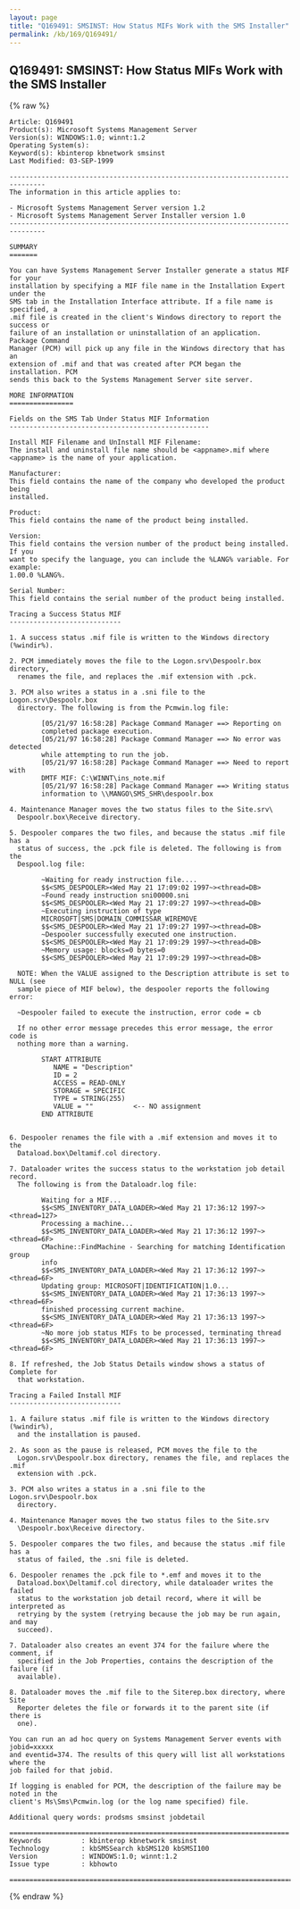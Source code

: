 ```yaml
---
layout: page
title: "Q169491: SMSINST: How Status MIFs Work with the SMS Installer"
permalink: /kb/169/Q169491/
---
```


## Q169491: SMSINST: How Status MIFs Work with the SMS Installer

{% raw %}

	Article: Q169491
	Product(s): Microsoft Systems Management Server
	Version(s): WINDOWS:1.0; winnt:1.2
	Operating System(s): 
	Keyword(s): kbinterop kbnetwork smsinst
	Last Modified: 03-SEP-1999
	
	-------------------------------------------------------------------------------
	The information in this article applies to:
	
	- Microsoft Systems Management Server version 1.2 
	- Microsoft Systems Management Server Installer version 1.0 
	-------------------------------------------------------------------------------
	
	SUMMARY
	=======
	
	You can have Systems Management Server Installer generate a status MIF for your
	installation by specifying a MIF file name in the Installation Expert under the
	SMS tab in the Installation Interface attribute. If a file name is specified, a
	.mif file is created in the client's Windows directory to report the success or
	failure of an installation or uninstallation of an application. Package Command
	Manager (PCM) will pick up any file in the Windows directory that has an
	extension of .mif and that was created after PCM began the installation. PCM
	sends this back to the Systems Management Server site server.
	
	MORE INFORMATION
	================
	
	Fields on the SMS Tab Under Status MIF Information
	--------------------------------------------------
	
	Install MIF Filename and UnInstall MIF Filename:
	The install and uninstall file name should be <appname>.mif where
	<appname> is the name of your application.
	
	Manufacturer:
	This field contains the name of the company who developed the product being
	installed.
	
	Product:
	This field contains the name of the product being installed.
	
	Version:
	This field contains the version number of the product being installed. If you
	want to specify the language, you can include the %LANG% variable. For example:
	1.00.0 %LANG%.
	
	Serial Number:
	This field contains the serial number of the product being installed.
	
	Tracing a Success Status MIF
	----------------------------
	
	1. A success status .mif file is written to the Windows directory (%windir%).
	
	2. PCM immediately moves the file to the Logon.srv\Despoolr.box directory,
	  renames the file, and replaces the .mif extension with .pck.
	
	3. PCM also writes a status in a .sni file to the Logon.srv\Despoolr.box
	  directory. The following is from the Pcmwin.log file:
	
	        [05/21/97 16:58:28] Package Command Manager ==> Reporting on
	        completed package execution.
	        [05/21/97 16:58:28] Package Command Manager ==> No error was detected
	        while attempting to run the job.
	        [05/21/97 16:58:28] Package Command Manager ==> Need to report with
	        DMTF MIF: C:\WINNT\ins_note.mif
	        [05/21/97 16:58:28] Package Command Manager ==> Writing status
	        information to \\MANGO\SMS_SHR\despoolr.box
	
	4. Maintenance Manager moves the two status files to the Site.srv\
	  Despoolr.box\Receive directory.
	
	5. Despooler compares the two files, and because the status .mif file has a
	  status of success, the .pck file is deleted. The following is from the
	  Despool.log file:
	
	        ~Waiting for ready instruction file....
	        $$<SMS_DESPOOLER><Wed May 21 17:09:02 1997~><thread=DB>
	        ~Found ready instruction sni00000.sni
	        $$<SMS_DESPOOLER><Wed May 21 17:09:27 1997~><thread=DB>
	        ~Executing instruction of type
	        MICROSOFT|SMS|DOMAIN_COMMISSAR_WIREMOVE
	        $$<SMS_DESPOOLER><Wed May 21 17:09:27 1997~><thread=DB>
	        ~Despooler successfully executed one instruction.
	        $$<SMS_DESPOOLER><Wed May 21 17:09:29 1997~><thread=DB>
	        ~Memory usage: blocks=0 bytes=0
	        $$<SMS_DESPOOLER><Wed May 21 17:09:29 1997~><thread=DB>
	
	  NOTE: When the VALUE assigned to the Description attribute is set to NULL (see
	  sample piece of MIF below), the despooler reports the following error:
	
	  ~Despooler failed to execute the instruction, error code = cb
	
	  If no other error message precedes this error message, the error code is
	  nothing more than a warning.
	
	        START ATTRIBUTE
	           NAME = "Description"
	           ID = 2
	           ACCESS = READ-ONLY
	           STORAGE = SPECIFIC
	           TYPE = STRING(255)
	           VALUE = ""          <-- NO assignment
	        END ATTRIBUTE
	
	
	6. Despooler renames the file with a .mif extension and moves it to the
	  Dataload.box\Deltamif.col directory.
	
	7. Dataloader writes the success status to the workstation job detail record.
	  The following is from the Dataloadr.log file:
	
	        Waiting for a MIF...
	        $$<SMS_INVENTORY_DATA_LOADER><Wed May 21 17:36:12 1997~><thread=127>
	        Processing a machine...
	        $$<SMS_INVENTORY_DATA_LOADER><Wed May 21 17:36:12 1997~><thread=6F>
	        CMachine::FindMachine - Searching for matching Identification group
	        info
	        $$<SMS_INVENTORY_DATA_LOADER><Wed May 21 17:36:12 1997~><thread=6F>
	        Updating group: MICROSOFT|IDENTIFICATION|1.0...
	        $$<SMS_INVENTORY_DATA_LOADER><Wed May 21 17:36:13 1997~><thread=6F>
	        finished processing current machine.
	        $$<SMS_INVENTORY_DATA_LOADER><Wed May 21 17:36:13 1997~><thread=6F>
	        ~No more job status MIFs to be processed, terminating thread
	        $$<SMS_INVENTORY_DATA_LOADER><Wed May 21 17:36:13 1997~><thread=6F>
	
	8. If refreshed, the Job Status Details window shows a status of Complete for
	  that workstation.
	
	Tracing a Failed Install MIF
	----------------------------
	
	1. A failure status .mif file is written to the Windows directory (%windir%),
	  and the installation is paused.
	
	2. As soon as the pause is released, PCM moves the file to the
	  Logon.srv\Despoolr.box directory, renames the file, and replaces the .mif
	  extension with .pck.
	
	3. PCM also writes a status in a .sni file to the Logon.srv\Despoolr.box
	  directory.
	
	4. Maintenance Manager moves the two status files to the Site.srv
	  \Despoolr.box\Receive directory.
	
	5. Despooler compares the two files, and because the status .mif file has a
	  status of failed, the .sni file is deleted.
	
	6. Despooler renames the .pck file to *.emf and moves it to the
	  Dataload.box\Deltamif.col directory, while dataloader writes the failed
	  status to the workstation job detail record, where it will be interpreted as
	  retrying by the system (retrying because the job may be run again, and may
	  succeed).
	
	7. Dataloader also creates an event 374 for the failure where the comment, if
	  specified in the Job Properties, contains the description of the failure (if
	  available).
	
	8. Dataloader moves the .mif file to the Siterep.box directory, where Site
	  Reporter deletes the file or forwards it to the parent site (if there is
	  one).
	
	You can run an ad hoc query on Systems Management Server events with jobid=xxxxx
	and eventid=374. The results of this query will list all workstations where the
	job failed for that jobid.
	
	If logging is enabled for PCM, the description of the failure may be noted in the
	client's Ms\Sms\Pcmwin.log (or the log name specified) file.
	
	Additional query words: prodsms smsinst jobdetail
	
	======================================================================
	Keywords          : kbinterop kbnetwork smsinst 
	Technology        : kbSMSSearch kbSMS120 kbSMSI100
	Version           : WINDOWS:1.0; winnt:1.2
	Issue type        : kbhowto
	
	=============================================================================
	

{% endraw %}

